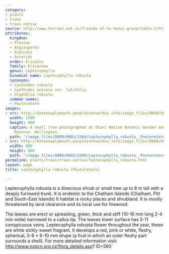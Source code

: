 ```yaml
---
category:
- plants
- trees
- trees-native
source: http://www.terrain.net.nz/friends-of-te-henui-group/table-1/http-www-nzpcn-org-nz-flora_details-asp-id-560.html
attributes:
  kingdom:
  - Plantae
  - Angiosperms
  - Eudicots
  - Asterids
  order: Ericales
  family: Ericaceae
  genus: Leptecophylla
  binomial name: Leptecophylla robusta
  synonyms:
  - Cyathodes robusta
  - Cyathodes acerosa var. latifolia
  - Styphelia robusta.
  common names:
  - Pouteretere
images:
- src: http://ketenewplymouth.peoplesnetworknz.info/image_files/0000/0003/3364/Leptecophylla_robusta__Pouteretere.JPG
  width: 1200
  height: 900
  caption: A small tree photographed at Otari Native Botanic Garden and Wilton's Bush
    Reserve. Wellington.
  path: "/image_files/0000/0003/3364/Leptecophylla_robusta__Pouteretere.JPG"
- src: http://ketenewplymouth.peoplesnetworknz.info/image_files/0000/0003/3369/Leptecophylla_robusta__Pouteretere-001.JPG
  width: 800
  height: 600
  path: "/image_files/0000/0003/3369/Leptecophylla_robusta__Pouteretere-001.JPG"
permalink: plants/trees/trees-native/leptecophylla_robusta.html
layout: page
title: Leptecophylla robusta (Pouteretere)

---
```

Leptecophylla robusta is a dioecious shrub or small tree up to 8 m tall with a deeply furrowed trunk. It is endemic to the Chatham Islands (Chatham, Pitt and South-East Islands) It habitat is rocky places and shrubland. It is mostly threatened by land clearance and its local use for firewood.

The leaves are erect or spreading, green, thick and stiff (10-16 mm long 2-4 mm wide) narrowed to a callus tip. The leaves lower surface has 5-11 conspicuous veins.
Leptecophylla robusta flower throughout the year, these are white sickly-sweet fragrant. It develops a red, pink or white, fleshy, spherical, 5-8 × 6-10 mm drupe (a fruit in which an outer fleshy part surrounds a shell).
For more detailed information visit: <a href="http://www.nzpcn.org.nz/flora_details.asp?%20ID=560" target="_blank">http://www.nzpcn.org.nz/flora_details.asp? ID=560</a>

